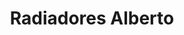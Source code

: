 ---
title: "Radiadores Alberto"
url: /san-miguel/radiadores-alberto-ruta-militar/
shop: Autowerkstatt
---